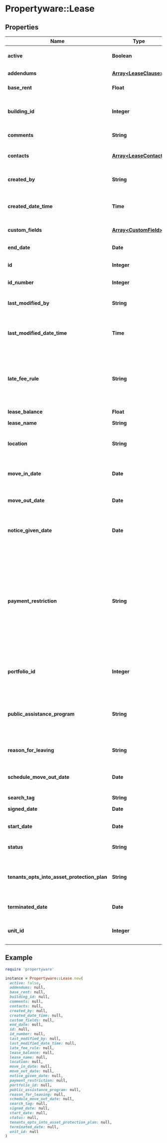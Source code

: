 # Propertyware::Lease

## Properties

| Name | Type | Description | Notes |
| ---- | ---- | ----------- | ----- |
| **active** | **Boolean** | Indicates if lease is Active. | [optional] |
| **addendums** | [**Array&lt;LeaseClause&gt;**](LeaseClause.md) | Lease addendum(s). | [optional] |
| **base_rent** | **Float** | Property base rent. | [optional] |
| **building_id** | **Integer** | Id of the building associated with this lease. | [optional] |
| **comments** | **String** | Description of the lease. | [optional] |
| **contacts** | [**Array&lt;LeaseContact&gt;**](LeaseContact.md) | List of the current tenants on the lease. | [optional] |
| **created_by** | **String** | User who created the record. | [optional] |
| **created_date_time** | **Time** | Date and time the record was created. (Timezone: UTC) | [optional] |
| **custom_fields** | [**Array&lt;CustomField&gt;**](CustomField.md) | Custom fields. | [optional] |
| **end_date** | **Date** | End date of the lease term. | [optional] |
| **id** | **Integer** | Unique identifier. | [optional] |
| **id_number** | **Integer** | Lease identification number. | [optional] |
| **last_modified_by** | **String** | User who last modified the record. | [optional] |
| **last_modified_date_time** | **Time** | Date and time the record was last modified. (Timezone: UTC) | [optional] |
| **late_fee_rule** | **String** | Textual description of the late fee rule applied to delinquent or unpaid lease charges. | [optional] |
| **lease_balance** | **Float** | Lease Balance. | [optional] |
| **lease_name** | **String** | Lease Name. | [optional] |
| **location** | **String** | Building and/or units the lease is currently attached to. | [optional] |
| **move_in_date** | **Date** | Day that the tenant(s) moved into the property. | [optional] |
| **move_out_date** | **Date** | Day that the tenant(s) vacated the property. | [optional] |
| **notice_given_date** | **Date** | Day that the tenant(s) turned in a notice to vacate. | [optional] |
| **payment_restriction** | **String** | Indicates if the lease has any payment types that they are prevented from using. For example, a lease with several bounced checks may be restricted from paying with checks for future payments. | [optional] |
| **portfolio_id** | **Integer** | Id of the portfolio associated with this lease. | [optional] |
| **public_assistance_program** | **String** | Indicates if the tenant(s) of the lease receive any aid from a Public Assistance Program. | [optional] |
| **reason_for_leaving** | **String** | Reason for vacating the property. | [optional] |
| **schedule_move_out_date** | **Date** | Day that the tenant(s) are expected to vacate the property. | [optional] |
| **search_tag** | **String** | Search tag. | [optional] |
| **signed_date** | **Date** | Lease signed date. | [optional] |
| **start_date** | **Date** | Start date of the lease term. | [optional] |
| **status** | **String** | Lease&#39;s current status. | [optional] |
| **tenants_opts_into_asset_protection_plan** | **String** | Indicates if the tenants opted into Asset Protection Plan. | [optional] |
| **terminated_date** | **Date** | Lease Terminated Date. | [optional] |
| **unit_id** | **Integer** | Id of the unit associated with this lease. | [optional] |

## Example

```ruby
require 'propertyware'

instance = Propertyware::Lease.new(
  active: false,
  addendums: null,
  base_rent: null,
  building_id: null,
  comments: null,
  contacts: null,
  created_by: null,
  created_date_time: null,
  custom_fields: null,
  end_date: null,
  id: null,
  id_number: null,
  last_modified_by: null,
  last_modified_date_time: null,
  late_fee_rule: null,
  lease_balance: null,
  lease_name: null,
  location: null,
  move_in_date: null,
  move_out_date: null,
  notice_given_date: null,
  payment_restriction: null,
  portfolio_id: null,
  public_assistance_program: null,
  reason_for_leaving: null,
  schedule_move_out_date: null,
  search_tag: null,
  signed_date: null,
  start_date: null,
  status: null,
  tenants_opts_into_asset_protection_plan: null,
  terminated_date: null,
  unit_id: null
)
```

